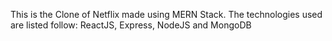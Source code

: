 This is the Clone of Netflix made using MERN Stack. 
The technologies used are listed follow: 
ReactJS, Express, NodeJS and MongoDB 
